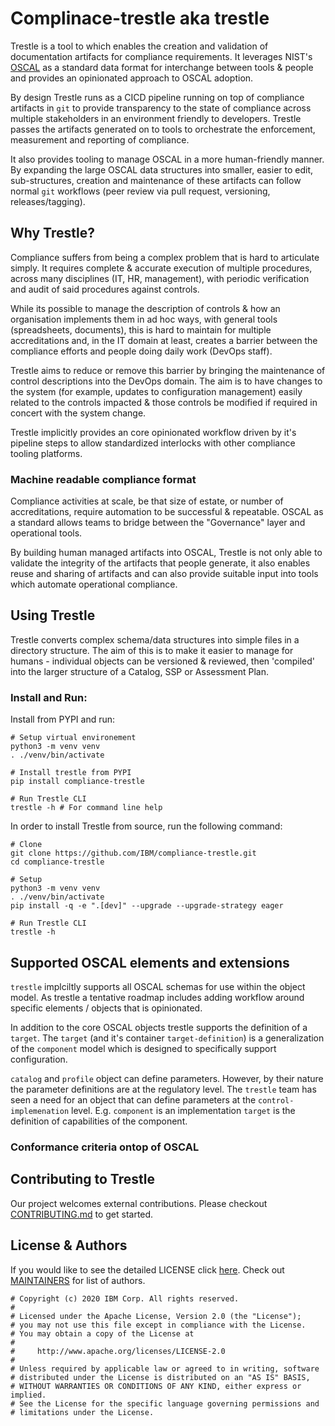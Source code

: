 # Complinace-trestle aka trestle

Trestle is a tool to which enables the creation and validation of documentation artifacts for compliance requirements. It leverages NIST's [OSCAL](<https://pages.nist.gov/OSCAL/documentation/>) as a standard data format for interchange between tools & people and provides an opinionated approach to OSCAL adoption.

By design Trestle runs as a CICD pipeline running on top of compliance artifacts in `git` to provide transparency to the state of compliance across multiple stakeholders in an environment friendly to developers. Trestle passes the artifacts generated on to tools to orchestrate the enforcement, measurement and reporting of compliance.

It also provides tooling to manage OSCAL in a more human-friendly manner. By expanding the large OSCAL data structures into smaller, easier to edit, sub-structures, creation and maintenance of these artifacts can follow normal `git` workflows (peer review via pull request, versioning, releases/tagging).

## Why Trestle?

Compliance suffers from being a complex problem that is hard to articulate simply. It requires complete & accurate execution of multiple procedures, across many disciplines (IT, HR, management), with periodic verification and audit of said procedures against controls.

While its possible to manage the description of controls & how an organisation implements them in ad hoc ways, with general tools (spreadsheets, documents), this is hard to maintain for multiple accreditations and, in the IT domain at least, creates a barrier between the compliance efforts and people doing daily work (DevOps staff).

Trestle aims to reduce or remove this barrier by bringing the maintenance of control descriptions into the DevOps domain. The aim is to have changes to the system (for example, updates to configuration management) easily related to the controls impacted & those controls be modified if required in concert with the system change.

Trestle implicitly provides an core opinionated workflow driven by it's pipeline steps to allow standardized interlocks with other compliance tooling platforms.

### Machine readable compliance format

Compliance activities at scale, be that size of estate, or number of accreditations, require automation to be successful & repeatable. OSCAL as a standard allows teams to bridge between the "Governance" layer and operational tools.

By building human managed artifacts into OSCAL, Trestle is not only able to validate the integrity of the artifacts that people generate, it also enables reuse and sharing of artifacts and can also provide suitable input into tools which automate operational compliance.

## Using Trestle

Trestle converts complex schema/data structures into simple files in a directory structure. The aim of this is to make it easier to manage for humans - individual objects can be versioned & reviewed, then 'compiled' into the larger structure of a Catalog, SSP or Assessment Plan.

### Install and Run:

Install from PYPI and run:

~~~shell
# Setup virtual environement
python3 -m venv venv
. ./venv/bin/activate

# Install trestle from PYPI
pip install compliance-trestle

# Run Trestle CLI
trestle -h # For command line help
~~~

In order to install Trestle from source, run the following command:

~~~shell
# Clone
git clone https://github.com/IBM/compliance-trestle.git
cd compliance-trestle

# Setup
python3 -m venv venv
. ./venv/bin/activate
pip install -q -e ".[dev]" --upgrade --upgrade-strategy eager

# Run Trestle CLI
trestle -h
~~~

## Supported OSCAL elements and extensions

`trestle` implciltly supports all OSCAL schemas for use within the object model. As trestle a tentative roadmap includes
adding workflow around specific elements / objects that is opinionated.

In addition to the core OSCAL objects trestle supports the definition of a `target`. The `target` (and it's container
`target-definition`) is a generalization of the `component` model which is designed to specifically support configuration.

`catalog` and `profile` object can define parameters. However, by their nature the parameter definitions are at the
regulatory level. The `trestle` team has seen a need for an object that can define parameters at the `control-implemenation`
level. E.g. `component` is an implementation `target` is the definition of capabilities of the component.

### Conformance criteria ontop of OSCAL

## Contributing to Trestle

Our project welcomes external contributions. Please checkout [CONTRIBUTING.md](<CONTRIBUTING.md>) to get started.

## License & Authors

If you would like to see the detailed LICENSE click [here](<LICENSE>).
Check out [MAINTAINERS](<MAINTAINERS.md>) for list of authors.

~~~text
# Copyright (c) 2020 IBM Corp. All rights reserved.
#
# Licensed under the Apache License, Version 2.0 (the "License");
# you may not use this file except in compliance with the License.
# You may obtain a copy of the License at
#
#     http://www.apache.org/licenses/LICENSE-2.0
#
# Unless required by applicable law or agreed to in writing, software
# distributed under the License is distributed on an "AS IS" BASIS,
# WITHOUT WARRANTIES OR CONDITIONS OF ANY KIND, either express or implied.
# See the License for the specific language governing permissions and
# limitations under the License.

~~~
